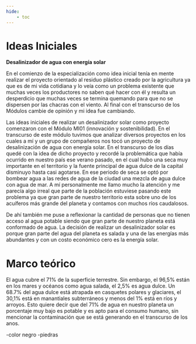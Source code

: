 ```yaml
---
hide:
    - toc
---
```


# Ideas Iniciales

<strong>Desalinizador de agua con energía solar</strong>

<head>
    <title>Mi Página Web</title>
</head>

En el comienzo de la especialización como idea inicial tenía en mente realizar el proyecto orientado al residuo plástico creado por la agricultura ya que es de mi vida cotidiana y lo veía como un problema existente que muchas veces los productores no saben qué hacer con él y resulta un desperdicio que muchas veces se termina quemando para que no se dispersen por las chacras con el viento.
Al final con el transcurso de los Módulos cambie de opinión y mi idea fue cambiando. 

Las ideas iniciales de realizar un desalinizador solar como proyecto comenzaron con el Módulo MI01 (innovación y sostenibilidad).
En el transcurso de este módulo tuvimos que analizar diversos proyectos en los cuales a mí y un grupo de compañeros nos tocó un proyecto de desalinización de agua con energía solar. 
En el transcurso de los días quedé con la idea de dicho proyecto y recordé la problemática que había ocurrido en nuestro país ese verano pasado, en el cual hubo una seca muy importante en el territorio y la fuente principal de agua dulce de la capital disminuyo hasta casi agotarse. En ese periodo de seca se optó por bombear agua a las redes de agua de la ciudad una mezcla de agua dulce con agua de mar.
A mí personalmente me llamo mucho la atención y me parecía algo irreal que parte de la población estuviese pasando este problema ya que gran parte de nuestro territorio esta sobre uno de los acuíferos más grande del planeta y contamos con muchos ríos caudalosos.  

De ahí también me puse a reflexionar la cantidad de personas que no tienen acceso al agua potable siendo que gran parte de nuestro planeta está conformado de agua.
La decisión de realizar un desalinizador solar es porque gran parte del agua del planeta es salada y una de las energías más abundantes y con un costo económico cero es la energía solar. 


# Marco teórico


El agua cubre el 71% de la superficie terrestre. Sin embargo, el 96,5% están en los mares y océanos como agua salada, el 2,5% es agua dulce. Un 68.7% del agua dulce está atrapada en casquetes polares y glaciares, el 30,1% está en manantiales subterráneos y menos del 1% está en ríos y arroyos.
Esto quiere decir que del 71% de agua en nuestro planeta un porcentaje muy bajo es potable y es apto para el consumo humano, sin mencionar la contaminación que se está generando en el transcurso de los anos.


-color negro
-piedras